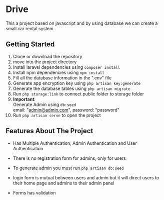 # Drive
This a project based on javascript and by using database we can create a small car rental system. 

## Getting Started

1. Clone or download the repository
2. move into the project directory
3. Install laravel dependencies using `` composer install  ``
4. Install npm dependencies using `` npm install ``
5. Fill all the database information in the ".env" file
6. Generate app encryption key using `` php artisan key:generate ``
7. Generate the database tables using `` php artisan migrate `` 
8. Run `` php storage:link `` to connect public folder to storage folder
9. **Important**: \
Generate Admin using `` db:seed `` \
email: "admin@admin.com", password: "password"
10. Run `` php artisan serve `` to open the project

## Features About The Project

- Has Multiple Authentication, Admin Authentication and User Authentication

- There is no registration form for admins, only for users

- To generate admin you must run `` php artisan db:seed ``

- login form is mutual between users and admin but it will direct users to their home page and admins to their admin panel

- Forms has validation